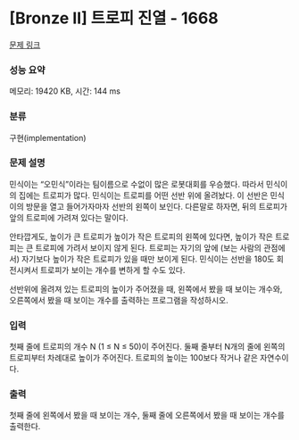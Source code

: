 # [Bronze II] 트로피 진열 - 1668 

[문제 링크](https://www.acmicpc.net/problem/1668) 

### 성능 요약

메모리: 19420 KB, 시간: 144 ms

### 분류

구현(implementation)

### 문제 설명

<p>민식이는 “오민식”이라는 팀이름으로 수없이 많은 로봇대회를 우승했다. 따라서 민식이의 집에는 트로피가 많다. 민식이는 트로피를 어떤 선반 위에 올려놨다. 이 선반은 민식이의 방문을 열고 들어가자마자 선반의 왼쪽이 보인다. 다른말로 하자면, 뒤의 트로피가 앞의 트로피에 가려져 있다는 말이다.</p>

<p>안타깝게도, 높이가 큰 트로피가 높이가 작은 트로피의 왼쪽에 있다면, 높이가 작은 트로피는 큰 트로피에 가려서 보이지 않게 된다. 트로피는 자기의 앞에 (보는 사람의 관점에서) 자기보다 높이가 작은 트로피가 있을 때만 보이게 된다. 민식이는 선반을 180도 회전시켜서 트로피가 보이는 개수를 변하게 할 수도 있다.</p>

<p>선반위에 올려져 있는 트로피의 높이가 주어졌을 때, 왼쪽에서 봤을 때 보이는 개수와, 오른쪽에서 봤을 때 보이는 개수를 출력하는 프로그램을 작성하시오.</p>

### 입력 

 <p>첫째 줄에 트로피의 개수 N (1 ≤ N ≤ 50)이 주어진다. 둘째 줄부터 N개의 줄에 왼쪽의 트로피부터 차례대로 높이가 주어진다. 트로피의 높이는 100보다 작거나 같은 자연수이다.</p>

### 출력 

 <p>첫째 줄에 왼쪽에서 봤을 때 보이는 개수, 둘째 줄에 오른쪽에서 봤을 때 보이는 개수를 출력한다.</p>

